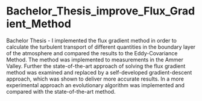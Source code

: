 # Bachelor_Thesis_improve_Flux_Gradient_Method
Bachelor Thesis - I implemented the flux gradient method in order to calculate the turbulent transport of different quantities in the boundary layer of the atmosphere and compared the results to the Eddy-Covariance Method. The method was implemented to measurements in the Ammer Valley. Further the state-of-the-art approach of solving the flux gradient method was examined and replaced by a self-developed gradient-descent approach, which was shown to deliver more accurate results. In a more experimental approach an evolutionary algorithm was implemented and compared with the state-of-the-art method.
